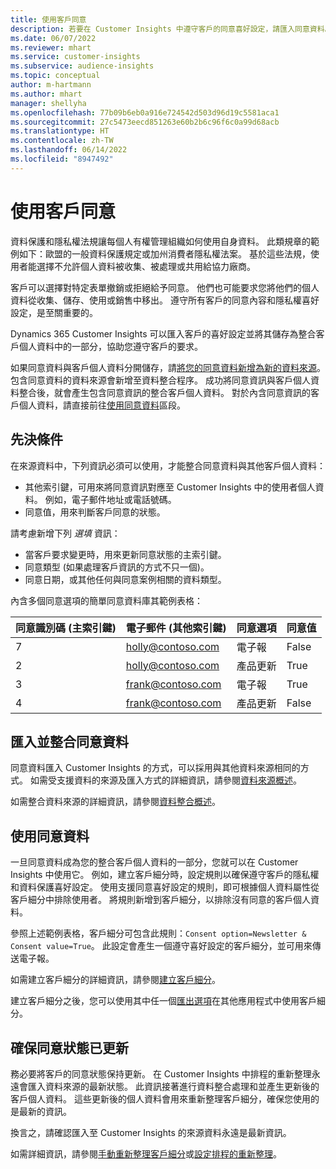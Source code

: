 ```yaml
---
title: 使用客戶同意
description: 若要在 Customer Insights 中遵守客戶的同意喜好設定，請匯入同意資料。
ms.date: 06/07/2022
ms.reviewer: mhart
ms.service: customer-insights
ms.subservice: audience-insights
ms.topic: conceptual
author: m-hartmann
ms.author: mhart
manager: shellyha
ms.openlocfilehash: 77b09b6eb0a916e724542d503d96d19c5581aca1
ms.sourcegitcommit: 27c5473eecd851263e60b2b6c96f6c0a99d68acb
ms.translationtype: HT
ms.contentlocale: zh-TW
ms.lasthandoff: 06/14/2022
ms.locfileid: "8947492"
---
```

# <a name="use-customer-consent"></a>使用客戶同意

資料保護和隱私權法規讓每個人有權管理組織如何使用自身資料。 此類規章的範例如下：歐盟的一般資料保護規定或加州消費者隱私權法案。 基於這些法規，使用者能選擇不允許個人資料被收集、被處理或共用給協力廠商。  

客戶可以選擇對特定表單撤銷或拒絕給予同意。 他們也可能要求您將他們的個人資料從收集、儲存、使用或銷售中移出。 遵守所有客戶的同意內容和隱私權喜好設定，是至關重要的。  

Dynamics 365 Customer Insights 可以匯入客戶的喜好設定並將其儲存為整合客戶個人資料中的一部分，協助您遵守客戶的要求。

如果同意資料與客戶個人資料分開儲存，請[將您的同意資料新增為新的資料來源](#import-and-unify-consent-data)。 包含同意資料的資料來源會新增至資料整合程序。 成功將同意資訊與客戶個人資料整合後，就會產生包含同意資訊的整合客戶個人資料。 對於內含同意資訊的客戶個人資料，請直接前往[使用同意資料](#use-consent-data)區段。

## <a name="prerequisites"></a>先決條件

在來源資料中，下列資訊必須可以使用，才能整合同意資料與其他客戶個人資料：

- 其他索引鍵，可用來將同意資訊對應至 Customer Insights 中的使用者個人資料。 例如，電子郵件地址或電話號碼。
- 同意值，用來判斷客戶同意的狀態。

請考慮新增下列 *選填* 資訊：

- 當客戶要求變更時，用來更新同意狀態的主索引鍵。
- 同意類型 (如果處理客戶資訊的方式不只一個)。
- 同意日期，或其他任何與同意案例相關的資料類型。

內含多個同意選項的簡單同意資料庫其範例表格：

|同意識別碼 (主索引鍵)   |電子郵件 (其他索引鍵)  |同意選項  |同意值  |
|---------|---------|---------|---------|
|7    |  holly@contoso.com       |  電子報       |  False       |
|2    |  holly@contoso.com       |  產品更新       |  True       |
|3    |  frank@contoso.com       |  電子報       | True        |
|4    |  frank@contoso.com       |  產品更新       |  False       |

## <a name="import-and-unify-consent-data"></a>匯入並整合同意資料

同意資料匯入 Customer Insights 的方式，可以採用與其他資料來源相同的方式。 如需受支援資料的來源及匯入方式的詳細資訊，請參閱[資料來源概述](data-sources.md)。

如需整合資料來源的詳細資訊，請參閱[資料整合概述](data-unification.md)。

## <a name="use-consent-data"></a>使用同意資料

一旦同意資料成為您的整合客戶個人資料的一部分，您就可以在 Customer Insights 中使用它。 例如，建立客戶細分時，設定規則以確保遵守客戶的隱私權和資料保護喜好設定。 使用支援同意喜好設定的規則，即可根據個人資料屬性從客戶細分中排除使用者。 將規則新增到客戶細分，以排除沒有同意的客戶個人資料。

參照上述範例表格，客戶細分可包含此規則：`Consent option=Newsletter & Consent value=True`。 此設定會產生一個遵守喜好設定的客戶細分，並可用來傳送電子報。

如需建立客戶細分的詳細資訊，請參閱[建立客戶細分](segment-builder.md)。

建立客戶細分之後，您可以使用其中任一個[匯出選項](export-destinations.md)在其他應用程式中使用客戶細分。

## <a name="ensure-updated-consent-status"></a>確保同意狀態已更新

務必要將客戶的同意狀態保持更新。 在 Customer Insights 中排程的重新整理永遠會匯入資料來源的最新狀態。 此資訊接著進行資料整合處理和並產生更新後的客戶個人資料。 這些更新後的個人資料會用來重新整理客戶細分，確保您使用的是最新的資訊。

換言之，請確認匯入至 Customer Insights 的來源資料永遠是最新資訊。

如需詳細資訊，請參閱[手動重新整理客戶細分](segments.md#refresh-segments)或[設定排程的重新整理](system.md#schedule-tab)。
